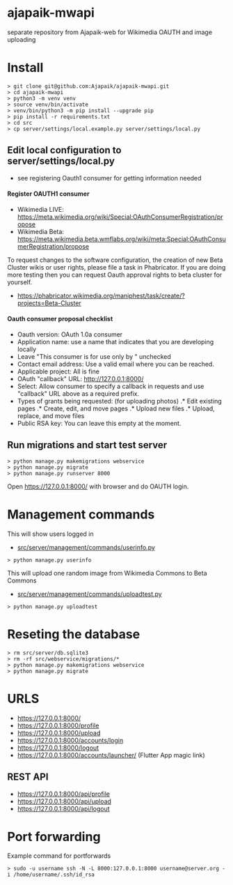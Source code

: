 # ajapaik-mwapi
separate repository from Ajapaik-web for Wikimedia OAUTH and image uploading 

# Install
```
> git clone git@github.com:Ajapaik/ajapaik-mwapi.git
> cd ajapaik-mwapi
> python3 -m venv venv
> source venv/bin/activate
> venv/bin/python3 -m pip install --upgrade pip
> pip install -r requirements.txt
> cd src
> cp server/settings/local.example.py server/settings/local.py
```
## Edit local configuration to server/settings/local.py 
* see registering Oauth1 consumer for getting information needed

#### Register OAUTH1 consumer 
* Wikimedia LIVE: https://meta.wikimedia.org/wiki/Special:OAuthConsumerRegistration/propose 
* Wikimedia Beta: https://meta.wikimedia.beta.wmflabs.org/wiki/meta:Special:OAuthConsumerRegistration/propose

To request changes to the software configuration, the creation of new Beta Cluster wikis or user rights, please file a task in Phabricator.
If you are doing more testing then you can request Oauth approval rights to beta cluster for yourself.
* https://phabricator.wikimedia.org/maniphest/task/create/?projects=Beta-Cluster


#### Oauth consumer proposal checklist
* Oauth version: OAuth 1.0a consumer
* Application name: use a name that indicates that you are developing locally
* Leave "This consumer is for use only by <your username>" unchecked
* Contact email address: Use a valid email where you can be reached.
* Applicable project: All is fine
* OAuth "callback" URL: http://127.0.0.1:8000/
* Select: Allow consumer to specify a callback in requests and use "callback" URL above as a required prefix.
* Types of grants being requested: (for uploading photos)
.* Edit existing pages
.* Create, edit, and move pages
.* Upload new files
.* Upload, replace, and move files
* Public RSA key: You can leave this empty at the moment.


## Run migrations and start test server
```
> python manage.py makemigrations webservice
> python manage.py migrate
> python manage.py runserver 8000
```

Open https://127.0.0.1:8000/ with browser and do OAUTH login.

# Management commands

This will show users logged in
* [src/server/management/commands/userinfo.py](https://github.com/Ajapaik/ajapaik-mwapi/blob/main/src/server/management/commands/userinfo.py)
```
> python manage.py userinfo 
```
This will upload one random image from Wikimedia Commons to Beta Commons
* [src/server/management/commands/uploadtest.py](https://github.com/Ajapaik/ajapaik-mwapi/blob/main/src/server/management/commands/uploadtest.py)
```
> python manage.py uploadtest  
```


# Reseting the database
```
> rm src/server/db.sqlite3
> rm -rf src/webservice/migrations/*
> python manage.py makemigrations webservice
> python manage.py migrate
```
  
# URLS
* https://127.0.0.1:8000/
* https://127.0.0.1:8000/profile
* https://127.0.0.1:8000/upload
* https://127.0.0.1:8000/accounts/login
* https://127.0.0.1:8000/logout
* https://127.0.0.1:8000/accounts/launcher/ (Flutter App magic link)

## REST API
* https://127.0.0.1:8000/api/profile
* https://127.0.0.1:8000/api/upload
* https://127.0.0.1:8000/api/logout

# Port forwarding
Example command for portforwards

```
> sudo -u username ssh -N -L 8000:127.0.0.1:8000 username@server.org -i /home/username/.ssh/id_rsa
```
